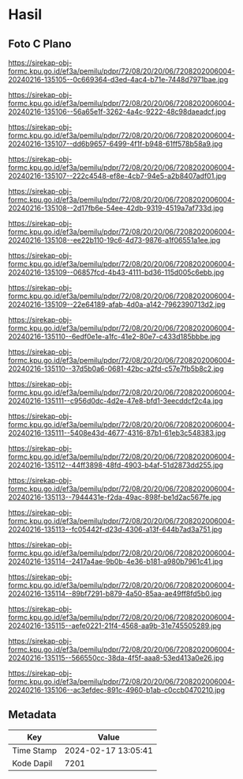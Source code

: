 # Hasil

## Foto C Plano

https://sirekap-obj-formc.kpu.go.id/ef3a/pemilu/pdpr/72/08/20/20/06/7208202006004-20240216-135105--0c669364-d3ed-4ac4-b71e-7448d7971bae.jpg

https://sirekap-obj-formc.kpu.go.id/ef3a/pemilu/pdpr/72/08/20/20/06/7208202006004-20240216-135106--56a65e1f-3262-4a4c-9222-48c98daeadcf.jpg

https://sirekap-obj-formc.kpu.go.id/ef3a/pemilu/pdpr/72/08/20/20/06/7208202006004-20240216-135107--dd6b9657-6499-4f1f-b948-61ff578b58a9.jpg

https://sirekap-obj-formc.kpu.go.id/ef3a/pemilu/pdpr/72/08/20/20/06/7208202006004-20240216-135107--222c4548-ef8e-4cb7-94e5-a2b8407adf01.jpg

https://sirekap-obj-formc.kpu.go.id/ef3a/pemilu/pdpr/72/08/20/20/06/7208202006004-20240216-135108--2d17fb6e-54ee-42db-9319-4519a7af733d.jpg

https://sirekap-obj-formc.kpu.go.id/ef3a/pemilu/pdpr/72/08/20/20/06/7208202006004-20240216-135108--ee22b110-19c6-4d73-9876-a1f06551a1ee.jpg

https://sirekap-obj-formc.kpu.go.id/ef3a/pemilu/pdpr/72/08/20/20/06/7208202006004-20240216-135109--06857fcd-4b43-4111-bd36-115d005c6ebb.jpg

https://sirekap-obj-formc.kpu.go.id/ef3a/pemilu/pdpr/72/08/20/20/06/7208202006004-20240216-135109--22e64189-afab-4d0a-a142-7962390713d2.jpg

https://sirekap-obj-formc.kpu.go.id/ef3a/pemilu/pdpr/72/08/20/20/06/7208202006004-20240216-135110--6edf0e1e-a1fc-41e2-80e7-c433d185bbbe.jpg

https://sirekap-obj-formc.kpu.go.id/ef3a/pemilu/pdpr/72/08/20/20/06/7208202006004-20240216-135110--37d5b0a6-0681-42bc-a2fd-c57e7fb5b8c2.jpg

https://sirekap-obj-formc.kpu.go.id/ef3a/pemilu/pdpr/72/08/20/20/06/7208202006004-20240216-135111--c956d0dc-4d2e-47e8-bfd1-3eecddcf2c4a.jpg

https://sirekap-obj-formc.kpu.go.id/ef3a/pemilu/pdpr/72/08/20/20/06/7208202006004-20240216-135111--5408e43d-4677-4316-87b1-61eb3c548383.jpg

https://sirekap-obj-formc.kpu.go.id/ef3a/pemilu/pdpr/72/08/20/20/06/7208202006004-20240216-135112--44ff3898-48fd-4903-b4af-51d2873dd255.jpg

https://sirekap-obj-formc.kpu.go.id/ef3a/pemilu/pdpr/72/08/20/20/06/7208202006004-20240216-135113--7944431e-f2da-49ac-898f-be1d2ac567fe.jpg

https://sirekap-obj-formc.kpu.go.id/ef3a/pemilu/pdpr/72/08/20/20/06/7208202006004-20240216-135113--fc05442f-d23d-4306-a13f-644b7ad3a751.jpg

https://sirekap-obj-formc.kpu.go.id/ef3a/pemilu/pdpr/72/08/20/20/06/7208202006004-20240216-135114--2417a4ae-9b0b-4e36-b181-a980b7961c41.jpg

https://sirekap-obj-formc.kpu.go.id/ef3a/pemilu/pdpr/72/08/20/20/06/7208202006004-20240216-135114--89bf7291-b879-4a50-85aa-ae49ff8fd5b0.jpg

https://sirekap-obj-formc.kpu.go.id/ef3a/pemilu/pdpr/72/08/20/20/06/7208202006004-20240216-135115--aefe0221-21f4-4568-aa9b-31e745505289.jpg

https://sirekap-obj-formc.kpu.go.id/ef3a/pemilu/pdpr/72/08/20/20/06/7208202006004-20240216-135115--566550cc-38da-4f5f-aaa8-53ed413a0e26.jpg

https://sirekap-obj-formc.kpu.go.id/ef3a/pemilu/pdpr/72/08/20/20/06/7208202006004-20240216-135106--ac3efdec-891c-4960-b1ab-c0ccb0470210.jpg


## Metadata

| Key        | Value               |
| ---------- | ------------------- |
| Time Stamp | 2024-02-17 13:05:41 |
| Kode Dapil | 7201                |



